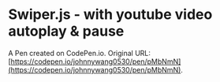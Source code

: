 # Swiper.js - with youtube video autoplay & pause

A Pen created on CodePen.io. Original URL: [https://codepen.io/johnnywang0530/pen/pMbNmN](https://codepen.io/johnnywang0530/pen/pMbNmN).


